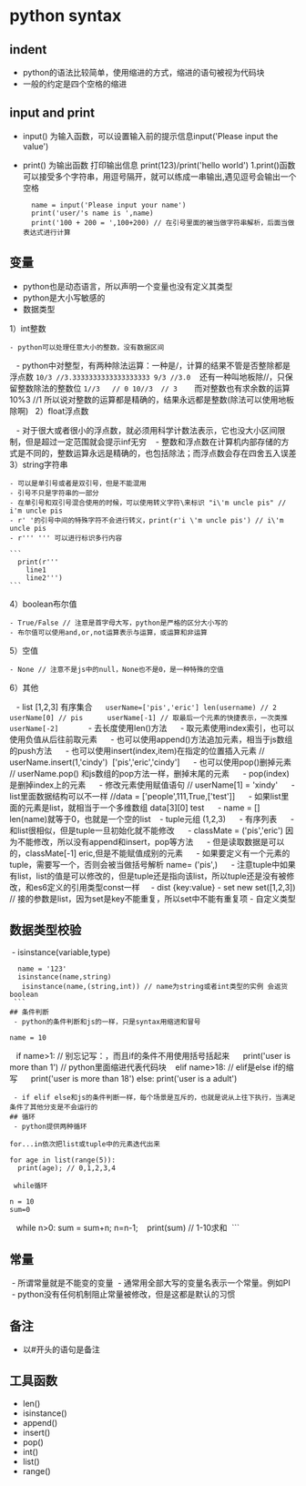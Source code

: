 # python syntax
## indent
- python的语法比较简单，使用缩进的方式，缩进的语句被视为代码块
- 一般的约定是四个空格的缩进
## input and print
- input() 为输入函数，可以设置输入前的提示信息input('Please input the value')
- print() 为输出函数 打印输出信息 print(123)/print('hello world')
  1.print()函数可以接受多个字符串，用逗号隔开，就可以练成一串输出,遇见逗号会输出一个空格
  
  ```
    name = input('Please input your name')
    print('user/'s name is ',name)
    print('100 + 200 = ',100+200) // 在引号里面的被当做字符串解析，后面当做表达式进行计算
  ```
## 变量
  - python也是动态语言，所以声明一个变量也没有定义其类型
  - python是大小写敏感的
  - 数据类型
  
  1）int整数
  
    - python可以处理任意大小的整数，没有数据区间
    - python中对整型，有两种除法运算：一种是/，计算的结果不管是否整除都是浮点数
    ```
      10/3 //3.3333333333333333333
      9/3 //3.0
    ```
    还有一种叫地板除//，只保留整数除法的整数位
    ```
      1//3   // 0
      10//3  // 3  
    ```
    而对整数也有求余数的运算10%3 //1 所以说对整数的运算都是精确的，结果永远都是整数(除法可以使用地板除啊)
   2）float浮点数
  
    - 对于很大或者很小的浮点数，就必须用科学计数法表示，它也没大小区间限制，但是超过一定范围就会提示inf无穷
    - 整数和浮点数在计算机内部存储的方式是不同的，整数运算永远是精确的，也包括除法；而浮点数会存在四舍五入误差
  3）string字符串
  
    - 可以是单引号或者是双引号，但是不能混用
    - 引号不只是字符串的一部分
    - 在单引号和双引号混合使用的时候，可以使用转义字符\来标识 "i\'m uncle pis" // i'm uncle pis
    - r' '的引号中间的特殊字符不会进行转义，print(r'i \'m uncle pis') // i\'m uncle pis
    - r''' ''' 可以进行标识多行内容
   
    ```
      print(r'''
        line1
        line2''') 
    ```
  4）boolean布尔值
  
    - True/False // 注意是首字母大写，python是严格的区分大小写的
    - 布尔值可以使用and,or,not运算表示与运算，或运算和非运算
  5）空值
  
    - None // 注意不是js中的null，None也不是0，是一种特殊的空值
    
  6）其他
  
    - list [1,2,3] 有序集合
    ```
      userName=['pis','eric']
      len(username) // 2
      userName[0] // pis
      userName[-1] // 取最后一个元素的快捷表示，一次类推userName[-2]
    ```
      - 去长度使用len()方法
      - 取元素使用index索引，也可以使用负值从后往前取元素
      - 也可以使用append()方法追加元素，相当于js数组的push方法
      - 也可以使用insert(index,item)在指定的位置插入元素 // userName.insert(1,'cindy')  ['pis','eric','cindy']
      - 也可以使用pop()删掉元素 // userName.pop() 和js数组的pop方法一样，删掉末尾的元素
      - pop(index)是删掉index上的元素
      - 修改元素使用赋值语句 // userName[1] = 'xindy'
      - list里面数据结构可以不一样 //data = ['people',111,True,['test']]
      - 如果list里面的元素是list，就相当于一个多维数组 data[3][0]  test
      - name = []  len(name)就等于0，也就是一个空的list
    - tuple元组 (1,2,3)
      - 有序列表
      - 和list很相似，但是tuple一旦初始化就不能修改
      - classMate = ('pis','eric') 因为不能修改，所以没有append和insert，pop等方法
      - 但是读取数据是可以的，classMate[-1]  eric,但是不能赋值成别的元素
      - 如果要定义有一个元素的tuple，需要写一个，否则会被当做括号解析 name= ('pis',)
      - 注意tuple中如果有list，list的值是可以修改的，但是tuple还是指向该list，所以tuple还是没有被修改，和es6定义的引用类型const一样
     - dist {key:value}
    - set new set([1,2,3]) // 接的参数是list，因为set是key不能重复，所以set中不能有重复项
    - 自定义类型
## 数据类型校验
  - isinstance(variable,type) 
  
  ```
    name = '123' 
    isinstance(name,string)
    isinstance(name,(string,int)) // name为string或者int类型的实例 会返货boolean  
  ```
## 条件判断
  - python的条件判断和js的一样，只是syntax用缩进和冒号
  ```
    name = 10
    if name>1: // 别忘记写：，而且if的条件不用使用括号括起来
      print('user is more than 1') // python里面缩进代表代码块
    elif name>18: // elif是else if的缩写
      print('user is more than 18')
    else:
      print('user is a adult')
  ```
  - if elif else和js的条件判断一样，每个场景是互斥的，也就是说从上往下执行，当满足条件了其他分支是不会运行的
## 循环
  - python提供两种循环 
  
  for...in依次把list或tuple中的元素迭代出来
  
  ```
    for age in list(range(5)):
      print(age); // 0,1,2,3,4
  ```
  while循环
  
  ```
    n = 10
    sum=0
    while n>0:
      sum = sum+n;
      n=n-1;
    print(sum) // 1-10求和
  ```
## 常量
  - 所谓常量就是不能变的变量
  - 通常用全部大写的变量名表示一个常量。例如PI
  - python没有任何机制阻止常量被修改，但是这都是默认的习惯
  
## 备注
  - 以#开头的语句是备注
  
## 工具函数
- len()
- isinstance()
- append()
- insert()
- pop()
- int()
- list()
- range()
  


